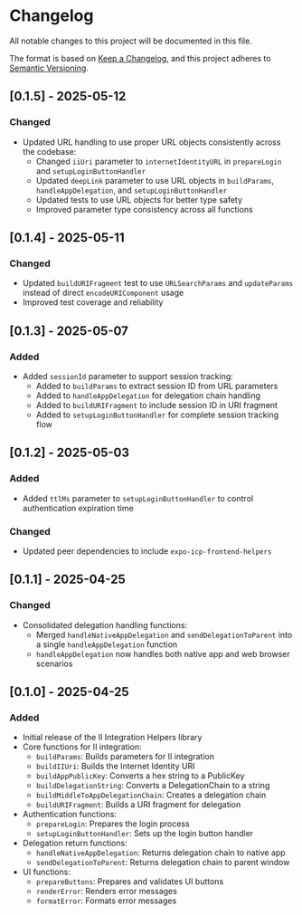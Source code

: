 # Changelog

All notable changes to this project will be documented in this file.

The format is based on [Keep a Changelog](https://keepachangelog.com/en/1.0.0/),
and this project adheres to [Semantic Versioning](https://semver.org/spec/v2.0.0.html).

## [0.1.5] - 2025-05-12

### Changed

- Updated URL handling to use proper URL objects consistently across the codebase:
  - Changed `iiUri` parameter to `internetIdentityURL` in `prepareLogin` and `setupLoginButtonHandler`
  - Updated `deepLink` parameter to use URL objects in `buildParams`, `handleAppDelegation`, and `setupLoginButtonHandler`
  - Updated tests to use URL objects for better type safety
  - Improved parameter type consistency across all functions

## [0.1.4] - 2025-05-11

### Changed

- Updated `buildURIFragment` test to use `URLSearchParams` and `updateParams` instead of direct `encodeURIComponent` usage
- Improved test coverage and reliability

## [0.1.3] - 2025-05-07

### Added

- Added `sessionId` parameter to support session tracking:
  - Added to `buildParams` to extract session ID from URL parameters
  - Added to `handleAppDelegation` for delegation chain handling
  - Added to `buildURIFragment` to include session ID in URI fragment
  - Added to `setupLoginButtonHandler` for complete session tracking flow

## [0.1.2] - 2025-05-03

### Added

- Added `ttlMs` parameter to `setupLoginButtonHandler` to control authentication expiration time

### Changed

- Updated peer dependencies to include `expo-icp-frontend-helpers`

## [0.1.1] - 2025-04-25

### Changed

- Consolidated delegation handling functions:
  - Merged `handleNativeAppDelegation` and `sendDelegationToParent` into a single `handleAppDelegation` function
  - `handleAppDelegation` now handles both native app and web browser scenarios

## [0.1.0] - 2025-04-25

### Added

- Initial release of the II Integration Helpers library
- Core functions for II integration:
  - `buildParams`: Builds parameters for II integration
  - `buildIIUri`: Builds the Internet Identity URI
  - `buildAppPublicKey`: Converts a hex string to a PublicKey
  - `buildDelegationString`: Converts a DelegationChain to a string
  - `buildMiddleToAppDelegationChain`: Creates a delegation chain
  - `buildURIFragment`: Builds a URI fragment for delegation
- Authentication functions:
  - `prepareLogin`: Prepares the login process
  - `setupLoginButtonHandler`: Sets up the login button handler
- Delegation return functions:
  - `handleNativeAppDelegation`: Returns delegation chain to native app
  - `sendDelegationToParent`: Returns delegation chain to parent window
- UI functions:
  - `prepareButtons`: Prepares and validates UI buttons
  - `renderError`: Renders error messages
  - `formatError`: Formats error messages
